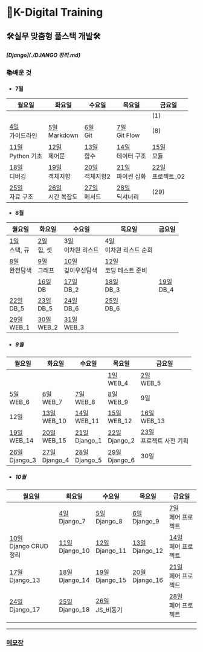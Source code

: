 # 🏫K-Digital Training



## 🛠실무 맞춤형 풀스택 개발🛠

##### [Django](./DJANGO 정리.md)

### 📚배운 것

- **7월**

| 월요일                                            | 화요일                                          | 수요일                                         | 목요일                                           | 금요일                                           |
| ------------------------------------------------- | ----------------------------------------------- | ---------------------------------------------- | ------------------------------------------------ | ------------------------------------------------ |
|                                                   |                                                 |                                                |                                                  | (1)                                              |
| [4일](./class/220704/README.md)  <br>가이드라인   | [5일](./class/220705/README.md)<br>Markdown     | [6일](./class/220706/README.md)<br>Git         | [7일](./class/220707/README.md)<br/>Git Flow     | (8)                                              |
| [11일](./class/220711/README.md) <br/>Python 기초 | [12일](./class/220712/README.md) <br/>제어문    | [13일  ](./class/220713/README.md)<br/>함수    | [14일](./class/220714/README.md)<br/>데이터 구조 | [15일](./class/220715/README.md)<br/>모듈        |
| [18일](./class/220718/README.md)<br/>디버깅       | [19일](./class/220719/README.md)<br/>객체지향   | [20일](./class/220720/README.md)<br/>객체지향2 | [21일](./class/220721/README.md)<br/>파이썬 심화 | [22일](./class/220722/README.md)<br/>프로젝트_02 |
| [25일](./class/220725/README.md)<br/>자료 구조    | [26일](./class/220726/README.md)<br>시간 복잡도 | [27일](./class/220727/README.md)<br>메서드     | [28일](./class/220728/README.md)<br>딕셔너리     | (29)                                             |



- **8월**

| 월요일                                       | 화요일                                     | 수요일                                            | 목요일                                                 | 금요일                                    |
| -------------------------------------------- | ------------------------------------------ | ------------------------------------------------- | ------------------------------------------------------ | ----------------------------------------- |
| [1일](./class/220801/README.md)<br/>스택, 큐 | [2일](./class/220802/README.md)<br/>힙, 셋 | 3[일](./class/220803/README.md)<br/>이차원 리스트 | 4[일](./class/220804/README.md)<br/>이차원 리스트 순회 |                                           |
| [8일](./class/220808/README.md)<br/>완전탐색 | [9일](./class/220809/README.md)<br/>그래프 | [10일](./class/220810/README.md)<br/>깊이우선탐색 | [12일](./class/220811/README.md)<br/>코딩 테스트 준비  |                                           |
|                                              | [16일](./class/220816/README.md)<br/>DB    | [17일](./class/220817/README.md)<br/>DB_2         | [18일](./class/220818/README.md)<br/>DB_3              | [19일](./class/220819/README.md)<br/>DB_4 |
| [22일](./class/220822/README.md)<br/>DB_5    | [23일](./class/220823/README.md)<br/>DB_5  | [24일](./class/220824/README.md)<br/>DB_6         | [25일](./class/220825/README.md)<br/>DB_6              |                                           |
| [29일](./class/220829/README.md)<br/>WEB_1   | [30일](./class/220830/README.md)<br/>WEB_2 | [31일](./class/220831/README.md)<br/>WEB_3        |                                                        |                                           |



- ##### 9월

| 월요일                                        | 화요일                                            | 수요일                                        | 목요일                                        | 금요일                                                  |
| --------------------------------------------- | ------------------------------------------------- | --------------------------------------------- | --------------------------------------------- | ------------------------------------------------------- |
|                                               |                                                   |                                               | [1일](./class/220901/README.md)<br/>WEB_4     | [2일](./class/220902/README.md)<br/>WEB_5               |
| [5일](./class/220905/README.md)<br/>WEB_6     | [6일](./class/220906/실습/실습/01.html)<br/>WEB_7 | [7일](./class/220907/project.html)<br/>WEB_8  | [8일](./class/220908/01.html)<br/>WEB_9       | 9일                                                     |
| 12일                                          | [13일](./class/220913/0913/home.html)<br/>WEB_10  | [14일](./class/220914/index.html)<br/>WEB_11  | [15일](./class/220915/README.md)<br/>WEB_12   | [16일](./class/220916/index.html)<br/>WEB_13            |
| [19일](./class/220919)<br/>WEB_14             | [20일](./class/220920/index.html)<br/>WEB_15      | [21일](./class/220921/README.md)<br>Django_1  | [22일](./class/220922/README.md)<br/>Django_2 | [23일](./class/220923/README.md)<br/>프로젝트 사전 기획 |
| [26일](./class/220926/README.md)<br/>Django_3 | [27일](./class/220927/README.md)<br/>Django_4     | [28일](./class/220928/README.md)<br/>Django_5 | [29일](./class/220929/README.md)<br/>Django_6 | 30일                                                    |





- ##### 10월

| 월요일                                                | 화요일                                          | 수요일                                                | 목요일                                         | 금요일                                             |
| ----------------------------------------------------- | ----------------------------------------------- | ----------------------------------------------------- | ---------------------------------------------- | -------------------------------------------------- |
|                                                       | [4일](./class/221004/README.md)<br/>Django_7    | [5일](./class/221005/README.md)<br/>Django_8          | [6일](./class/221006/README.md)<br/>Django_9   | [7일](./class/221007/README.md)<br/>페어 프로젝트  |
| [10일](./class/221010/README.md)<br/>Django CRUD 정리 | [11일](./class/221011/README.md)<br/>Django_10  | [12일](./class/221012/221011/README.md)<br/>Django_11 | [13일](./class/221013/README.md)<br/>Django_12 | [14일](./class/221014/README.md)<br/>페어 프로젝트 |
| [17일](./class/221017/README.md)<br/>Django_13        | [18일](./class/221018/README.md)<br/>Django_14  | [19일](./class/221019/README.md)<br/>Django_15        | [20일](./class/221020/README.md)<br/>Django_16 | [21일](./class/221021/README.md)<br/>페어 프로젝트 |
| [24일](./class/221024/README.md)<br/>Django_17        | [25일](./class/221025/README2.md)<br/>Django_18 | [26일](./class/221026/)<br/>JS_비동기                 |                                                | [28일](./class/221028/)<br/>페어 프로젝트          |
|                                                       |                                                 |                                                       |                                                |                                                    |

---

### [메모장](memo.md)
